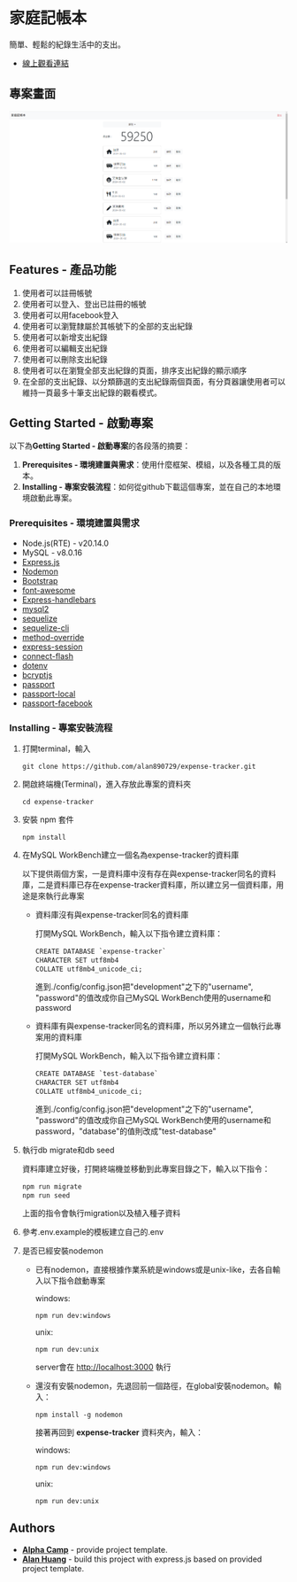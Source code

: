 # 家庭記帳本

簡單、輕鬆的紀錄生活中的支出。
- [線上觀看連結](http://expense-tracker-dev.ap-northeast-1.elasticbeanstalk.com/)

## 專案畫面

![image](https://github.com/alan890729/expense-tracker/blob/main/public/images/screenshot-1.png)

## Features - 產品功能

1. 使用者可以註冊帳號
2. 使用者可以登入、登出已註冊的帳號
3. 使用者可以用facebook登入
4. 使用者可以瀏覽隸屬於其帳號下的全部的支出紀錄
5. 使用者可以新增支出紀錄
6. 使用者可以編輯支出紀錄
7. 使用者可以刪除支出紀錄
8. 使用者可以在瀏覽全部支出紀錄的頁面，排序支出紀錄的顯示順序
9. 在全部的支出紀錄、以分類篩選的支出紀錄兩個頁面，有分頁器讓使用者可以維持一頁最多十筆支出紀錄的觀看模式。

## Getting Started - 啟動專案

以下為**Getting Started - 啟動專案**的各段落的摘要：
1. **Prerequisites - 環境建置與需求**：使用什麼框架、模組，以及各種工具的版本。
2. **Installing - 專案安裝流程**：如何從github下載這個專案，並在自己的本地環境啟動此專案。


### Prerequisites - 環境建置與需求
- Node.js(RTE) - v20.14.0
- MySQL - v8.0.16
- [Express.js](https://expressjs.com)
- [Nodemon](https://www.npmjs.com/package/nodemon)
- [Bootstrap](https://getbootstrap.com/docs/5.2/getting-started/introduction/)
- [font-awesome](https://fontawesome.com/)
- [Express-handlebars](https://www.npmjs.com/package/express-handlebars)
- [mysql2](https://www.npmjs.com/package/mysql2)
- [sequelize](https://www.npmjs.com/package/sequelize)
- [sequelize-cli](https://www.npmjs.com/package/sequelize-cli)
- [method-override](https://www.npmjs.com/package/method-override)
- [express-session](https://www.npmjs.com/package/express-session)
- [connect-flash](https://www.npmjs.com/package/connect-flash)
- [dotenv](https://www.npmjs.com/package/dotenv)
- [bcryptjs](https://www.npmjs.com/package/bcryptjs)
- [passport](https://www.npmjs.com/package/passport)
- [passport-local](https://www.npmjs.com/package/passport-local)
- [passport-facebook](https://www.npmjs.com/package/passport-facebook)

### Installing - 專案安裝流程

1. 打開terminal，輸入
    ```
    git clone https://github.com/alan890729/expense-tracker.git
    ```

2. 開啟終端機(Terminal)，進入存放此專案的資料夾
    ```
    cd expense-tracker
    ```

3. 安裝 npm 套件
    ```
    npm install
    ```

4. 在MySQL WorkBench建立一個名為expense-tracker的資料庫

    以下提供兩個方案，一是資料庫中沒有存在與expense-tracker同名的資料庫，二是資料庫已存在expense-tracker資料庫，所以建立另一個資料庫，用途是來執行此專案

    - 資料庫沒有與expense-tracker同名的資料庫

      打開MySQL WorkBench，輸入以下指令建立資料庫：
      ```
      CREATE DATABASE `expense-tracker`
      CHARACTER SET utf8mb4
      COLLATE utf8mb4_unicode_ci;
      ```

      進到./config/config.json把"development"之下的"username", "password"的值改成你自己MySQL WorkBench使用的username和password

    - 資料庫有與expense-tracker同名的資料庫，所以另外建立一個執行此專案用的資料庫

      打開MySQL WorkBench，輸入以下指令建立資料庫：
      ```
      CREATE DATABASE `test-database`
      CHARACTER SET utf8mb4
      COLLATE utf8mb4_unicode_ci;
      ```

      進到./config/config.json把"development"之下的"username", "password"的值改成你自己MySQL WorkBench使用的username和password，"database"的值則改成"test-database"

5. 執行db migrate和db seed

    資料庫建立好後，打開終端機並移動到此專案目錄之下，輸入以下指令：
    ```
    npm run migrate
    npm run seed
    ```
    上面的指令會執行migration以及植入種子資料

6. 參考.env.example的模板建立自己的.env

7. 是否已經安裝nodemon
  
    - 已有nodemon，直接根據作業系統是windows或是unix-like，去各自輸入以下指令啟動專案

        windows:
        ```
        npm run dev:windows
        ```

        unix:
        ```
        npm run dev:unix
        ```
        server會在 <http://localhost:3000> 執行

    - 還沒有安裝nodemon，先退回前一個路徑，在global安裝nodemon。輸入：
        ```
        npm install -g nodemon
        ```

        接著再回到 **expense-tracker** 資料夾內，輸入：

        windows:
        ```
        npm run dev:windows
        ```

        unix:
        ```
        npm run dev:unix
        ```

## Authors

  - [**Alpha Camp**](https://tw.alphacamp.co/) - provide project template.
  - [**Alan Huang**](https://github.com/alan890729) - build this project with express.js based on provided project template.

